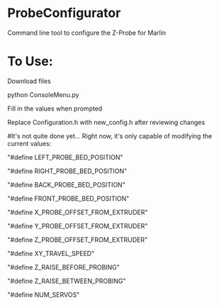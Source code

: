 # ProbeConfigurator
Command line tool to configure the Z-Probe for Marlin

# To Use: 
Download files

python ConsoleMenu.py

Fill in the values when prompted

Replace Configuration.h with new_config.h after reviewing changes

#It's not quite done yet...
Right now, it's only capable of modifying the current values:

"#define LEFT_PROBE_BED_POSITION"

"#define RIGHT_PROBE_BED_POSITION"

"#define BACK_PROBE_BED_POSITION"

"#define FRONT_PROBE_BED_POSITION"

"#define X_PROBE_OFFSET_FROM_EXTRUDER"

"#define Y_PROBE_OFFSET_FROM_EXTRUDER"

"#define Z_PROBE_OFFSET_FROM_EXTRUDER"

"#define XY_TRAVEL_SPEED"

"#define Z_RAISE_BEFORE_PROBING"

"#define Z_RAISE_BETWEEN_PROBING"

"#define NUM_SERVOS"

